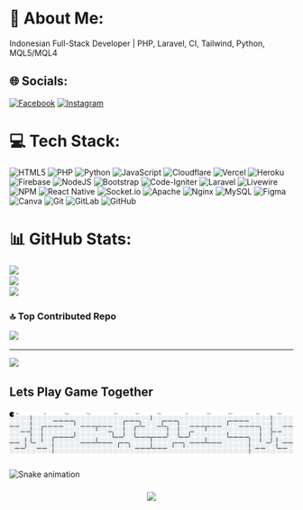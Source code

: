 # 💫 About Me:
Indonesian Full-Stack Developer | PHP, Laravel, CI, Tailwind, Python, MQL5/MQL4


## 🌐 Socials:
[![Facebook](https://img.shields.io/badge/Facebook-%231877F2.svg?logo=Facebook&logoColor=white)](https://facebook.com/mikelvect) [![Instagram](https://img.shields.io/badge/Instagram-%23E4405F.svg?logo=Instagram&logoColor=white)](https://instagram.com/mikeruuuuuu_) 

# 💻 Tech Stack:
![HTML5](https://img.shields.io/badge/html5-%23E34F26.svg?style=plastic&logo=html5&logoColor=white) ![PHP](https://img.shields.io/badge/php-%23777BB4.svg?style=plastic&logo=php&logoColor=white) ![Python](https://img.shields.io/badge/python-3670A0?style=plastic&logo=python&logoColor=ffdd54) ![JavaScript](https://img.shields.io/badge/javascript-%23323330.svg?style=plastic&logo=javascript&logoColor=%23F7DF1E) ![Cloudflare](https://img.shields.io/badge/Cloudflare-F38020?style=plastic&logo=Cloudflare&logoColor=white) ![Vercel](https://img.shields.io/badge/vercel-%23000000.svg?style=plastic&logo=vercel&logoColor=white) ![Heroku](https://img.shields.io/badge/heroku-%23430098.svg?style=plastic&logo=heroku&logoColor=white) ![Firebase](https://img.shields.io/badge/firebase-%23039BE5.svg?style=plastic&logo=firebase) ![NodeJS](https://img.shields.io/badge/node.js-6DA55F?style=plastic&logo=node.js&logoColor=white) ![Bootstrap](https://img.shields.io/badge/bootstrap-%238511FA.svg?style=plastic&logo=bootstrap&logoColor=white) ![Code-Igniter](https://img.shields.io/badge/CodeIgniter-%23EF4223.svg?style=plastic&logo=codeIgniter&logoColor=white) ![Laravel](https://img.shields.io/badge/laravel-%23FF2D20.svg?style=plastic&logo=laravel&logoColor=white) ![Livewire](https://img.shields.io/badge/livewire-%234e56a6.svg?style=plastic&logo=livewire&logoColor=white) ![NPM](https://img.shields.io/badge/NPM-%23CB3837.svg?style=plastic&logo=npm&logoColor=white) ![React Native](https://img.shields.io/badge/react_native-%2320232a.svg?style=plastic&logo=react&logoColor=%2361DAFB) ![Socket.io](https://img.shields.io/badge/Socket.io-black?style=plastic&logo=socket.io&badgeColor=010101) ![Apache](https://img.shields.io/badge/apache-%23D42029.svg?style=plastic&logo=apache&logoColor=white) ![Nginx](https://img.shields.io/badge/nginx-%23009639.svg?style=plastic&logo=nginx&logoColor=white) ![MySQL](https://img.shields.io/badge/mysql-4479A1.svg?style=plastic&logo=mysql&logoColor=white) ![Figma](https://img.shields.io/badge/figma-%23F24E1E.svg?style=plastic&logo=figma&logoColor=white) ![Canva](https://img.shields.io/badge/Canva-%2300C4CC.svg?style=plastic&logo=Canva&logoColor=white) ![Git](https://img.shields.io/badge/git-%23F05033.svg?style=plastic&logo=git&logoColor=white) ![GitLab](https://img.shields.io/badge/gitlab-%23181717.svg?style=plastic&logo=gitlab&logoColor=white) ![GitHub](https://img.shields.io/badge/github-%23121011.svg?style=plastic&logo=github&logoColor=white)
# 📊 GitHub Stats:
![](https://github-readme-stats.vercel.app/api?username=mikelganteng&theme=blue_navy&hide_border=false&include_all_commits=true&count_private=true)<br/>
![](https://nirzak-streak-stats.vercel.app/?user=mikelganteng&theme=blue_navy&hide_border=false)<br/>
![](https://github-readme-stats.vercel.app/api/top-langs/?username=mikelganteng&theme=blue_navy&hide_border=false&include_all_commits=true&count_private=true&layout=compact)

### 🔝 Top Contributed Repo
![](https://github-contributor-stats.vercel.app/api?username=mikelganteng&limit=5&theme=dark&combine_all_yearly_contributions=true)

---
[![](https://visitcount.itsvg.in/api?id=mikelganteng&icon=3&color=10)](https://visitcount.itsvg.in)

<!-- Proudly created with GPRM ( https://gprm.itsvg.in ) -->
<h2 align="left">Lets Play Game Together</h2>

###

<picture>
  <source media="(prefers-color-scheme: dark)" srcset="https://raw.githubusercontent.com/mikelganteng/mikelganteng/output/pacman-contribution-graph-dark.svg">
  <source media="(prefers-color-scheme: light)" srcset="https://raw.githubusercontent.com/mikelganteng/mikelganteng/output/pacman-contribution-graph.svg">
  <img alt="pacman contribution graph" src="https://raw.githubusercontent.com/mikelganteng/mikelganteng/output/pacman-contribution-graph.svg">
</picture>

###

<img src="https://raw.githubusercontent.com/mikelganteng/mikelganteng/output/snake.svg" alt="Snake animation" />

###

<div align="center">
  <img src="https://visitor-badge.laobi.icu/badge?page_id=mikelganteng.mikelganteng&left_color=limegreen&right_color=yellowgreen"  />
</div>

###
